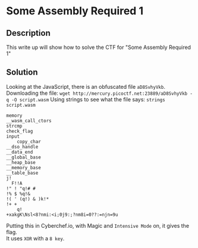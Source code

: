 # Some Assembly Required 1

## Description
This write up will show how to solve the CTF for "Some Assembly Required 1"

## Solution
Looking at the JavaScript, there is an obfuscated file `aD8SvhyVkb`.</br>
Downloading the file: `wget http://mercury.picoctf.net:23889/aD8SvhyVkb -q -O script.wasm`
Using strings to see what the file says: `strings script.wasm`
```
memory
__wasm_call_ctors
strcmp
check_flag
input
	copy_char
__dso_handle
__data_end
__global_base
__heap_base
__memory_base
__table_base
j!	 
  F!!A
!" ! "q!# #
!% $ %q!& 
!( ' (q!) & )k!* 
!+ +
 	q!
+xakgK\Nsl<8?nmi:<i;0j9:;?nm8i=0??:=njn=9u
```
Putting this in Cyberchef.io, with Magic and `Intensive Mode` on, it gives the flag.</br>
It uses `XOR` with a `8 key`.
